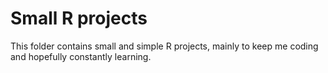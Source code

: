 <h1>Small R projects </h1>

This folder contains small and simple R projects, mainly to keep me coding
and hopefully constantly learning.
